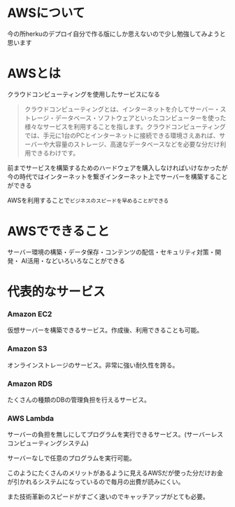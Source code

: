 # AWSについて

今の所herkuのデプロイ自分で作る版にしか思えないので少し勉強してみようと思います

# AWSとは

クラウドコンピューティングを使用したサービスになる

>クラウドコンピューティングとは、インターネットを介してサーバー・ストレージ・データベース・ソフトウェアといったコンピューターを使った様々なサービスを利用することを指します。クラウドコンピューティングでは、手元に1台のPCとインターネットに接続できる環境さえあれば、サーバーや大容量のストレージ、高速なデータベースなどを必要な分だけ利用できるわけです。


前までサービスを構築するためのハードウェアを購入しなければいけなかったが今の時代ではインターネットを繋ぎインターネット上でサーバーを構築することができる

AWSを利用することで`ビジネスのスピードを早めることができる`

# AWSでできること

サーバー環境の構築・データ保存・コンテンツの配信・セキュリティ対策・開発・ AI活用・などいろいろなことができる

# 代表的なサービス

### Amazon EC2

仮想サーバーを構築できるサービス。作成後、利用できることも可能。

### Amazon S3

オンラインストレージのサービス。非常に強い耐久性を誇る。

### Amazon RDS

たくさんの種類のDBの管理負担を行えるサービス。

### AWS Lambda

サーバーの負担を無しにしてプログラムを実行できるサービス。(サーバーレスコンピューティングシステム)

サーバーなしで任意のプログラムを実行可能。


このようにたくさんのメリットがあるように見えるAWSだが使った分だけお金が引かれるシステムになっているので毎月の出費が読みにくい。

また技術革新のスピードがすごく速いのでキャッチアップがとても必要。
